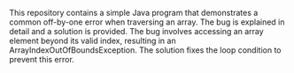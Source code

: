 This repository contains a simple Java program that demonstrates a common off-by-one error when traversing an array. The bug is explained in detail and a solution is provided. The bug involves accessing an array element beyond its valid index, resulting in an ArrayIndexOutOfBoundsException. The solution fixes the loop condition to prevent this error.